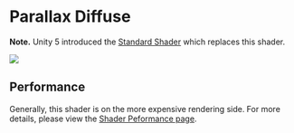 Parallax Diffuse
================

**Note.** Unity 5 introduced the [Standard Shader](shader-StandardShader) which replaces this shader.

![](../uploads/Shaders/Shader-NormalParallaxBump.png) 

<!-- include shader-ParallaxSubsetImport -->

<!-- include shader-DiffuseSubsetImport -->

Performance
-----------


Generally, this shader is on the more expensive rendering side. For more details, please view the [Shader Peformance page](shader-Performance).
